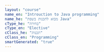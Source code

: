 ```yaml
---
layout: "course"
name_en: "Introuction to Java programming"
name_he: "מבוא לתכנות בשפת Java"
cType_he: "בחירה"
cType_en: "Elective"
cClass_he: "תכנות"
cClass_en: "Programming"
smartGenerated: "true"
---
```

